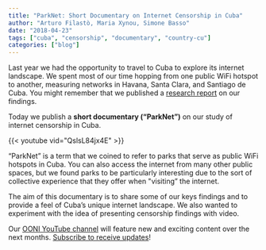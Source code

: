 ```yaml
---
title: "ParkNet: Short Documentary on Internet Censorship in Cuba"
author: "Arturo Filastò, Maria Xynou, Simone Basso"
date: "2018-04-23"
tags: ["cuba", "censorship", "documentary", "country-cu"]
categories: ["blog"]
---
```


Last year we had the opportunity to travel to Cuba to explore its internet
landscape. We spent most of our time hopping from one public WiFi hotspot to
another, measuring networks in Havana, Santa Clara, and Santiago de Cuba. You
might remember that we published a [research report](https://ooni.org/post/cuba-internet-censorship-2017/) on our findings.

Today we publish a **short documentary (“ParkNet”)** on our study of internet
censorship in Cuba.

{{< youtube vid="QslsL84jx4E" >}}

“ParkNet” is a term that we coined to refer to parks that serve as public WiFi
hotspots in Cuba. You can also access the internet from many other public
spaces, but we found parks to be particularly interesting due to the sort of
collective experience that they offer when "visiting” the internet.

The aim of this documentary is to share some of our keys findings and to provide
a feel of Cuba’s unique internet landscape. We also wanted to experiment with
the idea of presenting censorship findings with video.

Our [OONI YouTube channel](https://www.youtube.com/channel/UCQhDgj9wBf4_w5bWFvLlq-w) will feature new and exciting content over the next months. [Subscribe to receive updates](https://www.youtube.com/channel/UCQhDgj9wBf4_w5bWFvLlq-w?sub_confirmation=1)!
